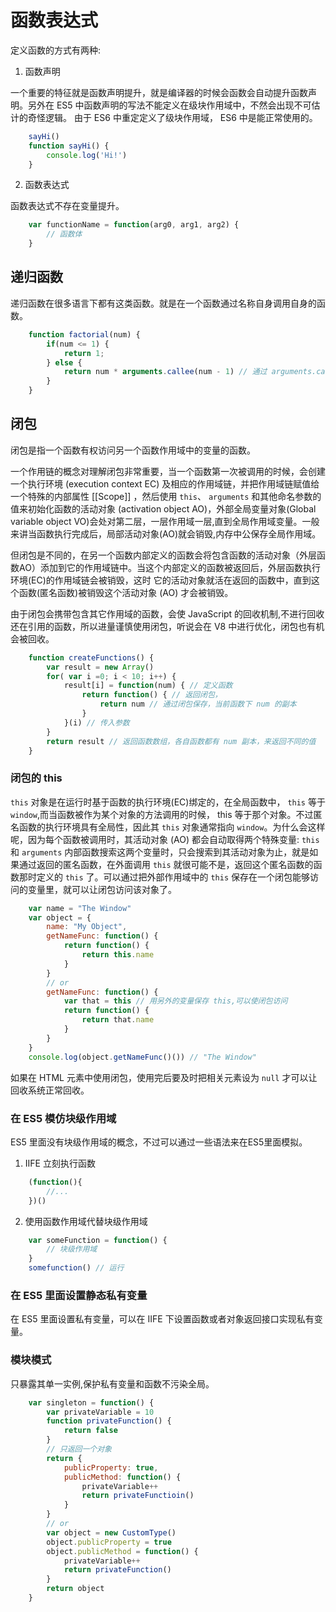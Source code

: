 # 函数表达式

定义函数的方式有两种:

1. 函数声明

一个重要的特征就是函数声明提升，就是编译器的时候会函数会自动提升函数声明。另外在 ES5 中函数声明的写法不能定义在级块作用域中，不然会出现不可估计的奇怪逻辑。 由于 ES6 中重定定义了级块作用域， ES6 中是能正常使用的。

```javascript
    sayHi()
    function sayHi() {
        console.log('Hi!')
    }
```


2. 函数表达式

函数表达式不存在变量提升。

```javascript
    var functionName = function(arg0, arg1, arg2) {
        // 函数体
    }
```

## 递归函数

递归函数在很多语言下都有这类函数。就是在一个函数通过名称自身调用自身的函数。

```javascript
    function factorial(num) {
        if(num <= 1) {
            return 1;
        } else {
            return num * arguments.callee(num - 1) // 通过 arguments.callee 获取自身函数名
        }
    }
```


## 闭包
闭包是指一个函数有权访问另一个函数作用域中的变量的函数。

一个作用链的概念对理解闭包非常重要，当一个函数第一次被调用的时候，会创建一个执行环境 (execution context EC) 及相应的作用域链，并把作用域链赋值给一个特殊的内部属性 [[Scope]] ，然后使用 `this`、 `arguments` 和其他命名参数的值来初始化函数的活动对象 (activation object AO)，外部全局变量对象(Global variable object VO)会处对第二层，一层作用域一层,直到全局作用域变量。一般来讲当函数执行完成后，局部活动对象(AO)就会销毁,内存中公保存全局作用域。

但闭包是不同的，在另一个函数内部定义的函数会将包含函数的活动对象（外层函数AO）添加到它的作用域链中。当这个内部定义的函数被返回后，外层函数执行环境(EC)的作用域链会被销毁，这时 它的活动对象就活在返回的函数中，直到这个函数(匿名函数)被销毁这个活动对象 (AO) 才会被销毁。

由于闭包会携带包含其它作用域的函数，会使 JavaScript 的回收机制,不进行回收还在引用的函数，所以进量谨慎使用闭包，听说会在 V8 中进行优化，闭包也有机会被回收。

```javascript
    function createFunctions() {
        var result = new Array()
        for( var i =0; i < 10; i++) {
            result[i] = function(num) { // 定义函数
                return function() { // 返回闭包，
                    return num // 通过闭包保存，当前函数下 num 的副本
                }
            }(i) // 传入参数
        }
        return result // 返回函数数组，各自函数都有 num 副本，来返回不同的值
    }
```

### 闭包的 this

`this` 对象是在运行时基于函数的执行环境(EC)绑定的，在全局函数中， `this` 等于 `window`,而当函数被作为某个对象的方法调用的时候， this 等于那个对象。不过匿名函数的执行环境具有全局性，因此其 `this` 对象通常指向 `window`。为什么会这样呢，因为每个函数被调用时，其活动对象 (AO) 都会自动取得两个特殊变量: `this` 和 `arguments` 内部函数搜索这两个变量时，只会搜索到其活动对象为止，就是如果通过返回的匿名函数，在外面调用 `this` 就很可能不是，返回这个匿名函数的函数那时定义的 `this` 了。可以通过把外部作用域中的 `this` 保存在一个闭包能够访问的变量里，就可以让闭包访问该对象了。

```javascript
    var name = "The Window"
    var object = {
        name: "My Object",
        getNameFunc: function() {
            return function() {
                return this.name
            }
        }
        // or
        getNameFunc: function() {
            var that = this // 用另外的变量保存 this,可以使闭包访问
            return function() {
                return that.name
            }
        }
    }
    console.log(object.getNameFunc()()) // "The Window"
```


如果在 HTML 元素中使用闭包，使用完后要及时把相关元素设为 `null` 才可以让回收系统正常回收。

### 在 ES5 模仿块级作用域

ES5 里面没有块级作用域的概念，不过可以通过一些语法来在ES5里面模拟。

1. IIFE 立刻执行函数
```javascript
    (function(){
        //...
    })()
```

2. 使用函数作用域代替块级作用域

```javascript
    var someFunction = function() {
        // 块级作用域
    }
    somefunction() // 运行
```

### 在 ES5 里面设置静态私有变量

在 ES5 里面设置私有变量，可以在 IIFE 下设置函数或者对象返回接口实现私有变量。

### 模块模式

只暴露其单一实例,保护私有变量和函数不污染全局。

```javascript
    var singleton = function() {
        var privateVariable = 10
        function privateFunction() {
            return false
        }
        // 只返回一个对象
        return {
            publicProperty: true,
            publicMethod: function() {
                privateVariable++
                return privateFunctioin()
            }
        }
        // or
        var object = new CustomType()
        object.publicProperty = true
        object.publicMethod = function() {
            privateVariable++
            return privateFunction()
        }
        return object
    }
```